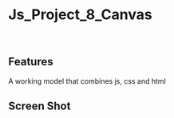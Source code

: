 # Js_Project_8_Canvas


<p align="center"> 

<br> 
  
  Features 
  ------------ 

  A working model that combines js, css and html

  
  Screen Shot 
  ------------
